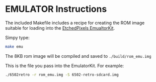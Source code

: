 # EMULATOR Instructions

The included Makefile includes a recipe for creating the ROM image suitable for
loading into the [EtchedPixels
EmualtorKit](https://github.com/etchedpixels/EmulatorKit.git).

Simpy type:

``` bash
make emu
```

The 8KB rom image will be compiled and saved to `./build/rom_emu.img`

This is the file you pass into the EmulatorKit.  For example:

``` bash
./6502retro -r rom_emu.img -S 6502-retro-sdcard.img
```
